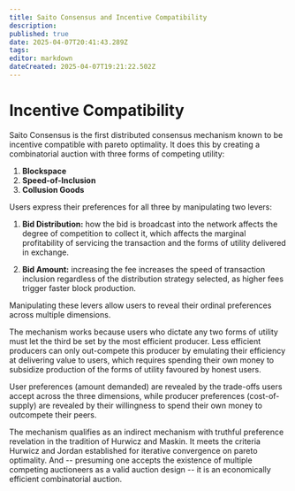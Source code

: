 ```yaml
---
title: Saito Consensus and Incentive Compatibility
description: 
published: true
date: 2025-04-07T20:41:43.289Z
tags: 
editor: markdown
dateCreated: 2025-04-07T19:21:22.502Z
---
```


# Incentive Compatibility

Saito Consensus is the first distributed consensus mechanism known to be incentive compatible with pareto optimality. It does this by creating a combinatorial auction with three forms of competing utility:

1. **Blockspace**
2. **Speed-of-Inclusion** 
3. **Collusion Goods**

Users express their preferences for all three by manipulating two levers:

1. **Bid Distribution:** how the bid is broadcast into the network affects the degree of competition to collect it, which affects the marginal profitability of servicing the transaction and the forms of utility delivered in exchange.

2. **Bid Amount:** increasing the fee increases the speed of transaction inclusion regardless of the distribution strategy selected, as higher fees trigger faster block production.

Manipulating these levers allow users to reveal their ordinal preferences across multiple dimensions. 

The mechanism works because users who dictate any two forms of utility must let the third be set by the most efficient producer. Less efficient producers can only out-compete this producer by emulating their efficiency at delivering value to users, which requires spending their own money to subsidize production of the forms of utility favoured by honest users.

User preferences (amount demanded) are revealed by the trade-offs users accept across the three dimensions, while producer preferences (cost-of-supply) are revealed by their willingness to spend their own money to outcompete their peers.

The mechanism qualifies as an indirect mechanism with truthful preference revelation in the tradition of Hurwicz and Maskin. It meets the criteria Hurwicz and Jordan established for iterative convergence on pareto optimality. And -- presuming one accepts the existence of multiple competing auctioneers as a valid auction design -- it is an economically efficient combinatorial auction.

